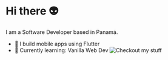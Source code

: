# Hi there 👽
I am a Software Developer based in Panamá.

- 📱 I build mobile apps using Flutter
- 🌱 Currently learning: Vanilla Web Dev ![Checkout my stuff](https://marioki.github.io/)



